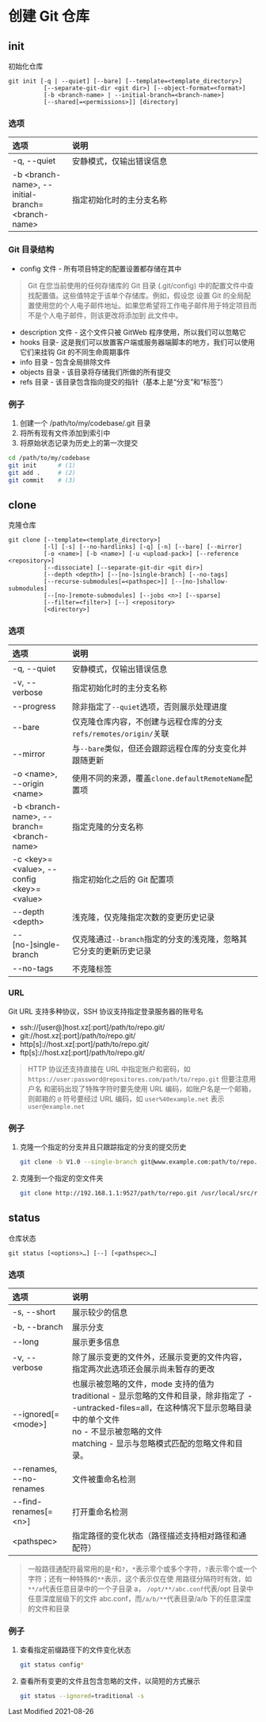 # 创建 Git 仓库

## init

初始化仓库

```
git init [-q | --quiet] [--bare] [--template=<template_directory>]
          [--separate-git-dir <git dir>] [--object-format=<format>]
          [-b <branch-name> | --initial-branch=<branch-name>]
          [--shared[=<permissions>]] [directory]
```

### 选项

<style>
table th:first-of-type {
    width: 24%;
}
</style>

| 选项                                                 | 说明                     |
| :--------------------------------------------------- | :----------------------- |
| -q, --quiet                                          | 安静模式，仅输出错误信息 |
| -b \<branch-name\>, --initial-branch=\<branch-name\> | 指定初始化时的主分支名称 |

### Git 目录结构

- config 文件 - 所有项目特定的配置设置都存储在其中

> Git 在您当前使用的任何存储库的 Git 目录 (.git/config) 中的配置文件中查找配置值。这些值特定于该单个存储库。例如，假设您
> 设置 Git 的全局配置使用您的个人电子邮件地址。如果您希望将工作电子邮件用于特定项目而不是个人电子邮件，则该更改将添加到
> 此文件中。

- description 文件 - 这个文件只被 GitWeb 程序使用，所以我们可以忽略它
- hooks 目录- 这是我们可以放置客户端或服务器端脚本的地方，我们可以使用它们来挂钩 Git 的不同生命周期事件
- info 目录 - 包含全局排除文件
- objects 目录 - 该目录将存储我们所做的所有提交
- refs 目录 - 该目录包含指向提交的指针（基本上是“分支”和“标签”）

### 例子

1. 创建一个 /path/to/my/codebase/.git 目录
2. 将所有现有文件添加到索引中
3. 将原始状态记录为历史上的第一次提交

```bash
cd /path/to/my/codebase
git init      # (1)
git add .     # (2)
git commit    # (3)
```

## clone

克隆仓库

```
git clone [--template=<template_directory>]
          [-l] [-s] [--no-hardlinks] [-q] [-n] [--bare] [--mirror]
          [-o <name>] [-b <name>] [-u <upload-pack>] [--reference <repository>]
          [--dissociate] [--separate-git-dir <git dir>]
          [--depth <depth>] [--[no-]single-branch] [--no-tags]
          [--recurse-submodules[=<pathspec>]] [--[no-]shallow-submodules]
          [--[no-]remote-submodules] [--jobs <n>] [--sparse]
          [--filter=<filter>] [--] <repository>
          [<directory>]
```

### 选项

| 选项                                             | 说明                                                               |
| :----------------------------------------------- | :----------------------------------------------------------------- |
| -q, --quiet                                      | 安静模式，仅输出错误信息                                           |
| -v, --verbose                                    | 指定初始化时的主分支名称                                           |
| --progress                                       | 除非指定了`--quiet`选项，否则展示处理进度                          |
| --bare                                           | 仅克隆仓库内容，不创建与远程仓库的分支`refs/remotes/origin/`关联   |
| --mirror                                         | 与`--bare`类似，但还会跟踪远程仓库的分支变化并跟随更新             |
| -o \<name\>, --origin \<name\>                   | 使用不同的来源，覆盖`clone.defaultRemoteName`配置项                |
| -b \<branch-name\>, --branch=\<branch-name\>     | 指定克隆的分支名称                                                 |
| -c \<key\>=\<value\>, --config \<key\>=\<value\> | 指定初始化之后的 Git 配置项                                        |
| --depth \<depth\>                                | 浅克隆，仅克隆指定次数的变更历史记录                               |
| --[no-]single-branch                             | 仅克隆通过`--branch`指定的分支的浅克隆，忽略其它分支的更新历史记录 |
| --no-tags                                        | 不克隆标签                                                         |

### URL

Git URL 支持多种协议，SSH 协议支持指定登录服务器的账号名

- ssh://[user@]host.xz[:port]/path/to/repo.git/
- git://host.xz[:port]/path/to/repo.git/
- http[s]://host.xz[:port]/path/to/repo.git/
- ftp[s]://host.xz[:port]/path/to/repo.git/

> HTTP 协议还支持直接在 URL 中指定账户和密码，如 `https://user:password@repositores.com/path/to/repo.git` 但要注意用户名
> 和密码出现了特殊字符时要先使用 URL 编码，如账户名是一个邮箱，则邮箱的 `@` 符号要经过 URL 编码，如 `user%40example.net`
> 表示 `user@example.net`

### 例子

1. 克隆一个指定的分支并且只跟踪指定的分支的提交历史

   ```bash
   git clone -b V1.0 --single-branch git@www.example.com:path/to/repo.git
   ```

2. 克隆到一个指定的空文件夹

   ```bash
   git clone http://192.168.1.1:9527/path/to/repo.git /usr/local/src/repo/
   ```

## status

仓库状态

```
git status [<options>…​] [--] [<pathspec>…​]
```

### 选项

| 选项                    | 说明                                                                                                                                                                                                                            |
| :---------------------- | :------------------------------------------------------------------------------------------------------------------------------------------------------------------------------------------------------------------------------ |
| -s, --short             | 展示较少的信息                                                                                                                                                                                                                  |
| -b, --branch            | 展示分支                                                                                                                                                                                                                        |
| --long                  | 展示更多信息                                                                                                                                                                                                                    |
| -v, --verbose           | 除了展示变更的文件外，还展示变更的文件内容，指定两次此选项还会展示尚未暂存的更改                                                                                                                                                |
| --ignored[=\<mode\>]    | 也展示被忽略的文件，mode 支持的值为<br>traditional - 显示忽略的文件和目录，除非指定了 --untracked-files=all，在这种情况下显示忽略目录中的单个文件<br>no - 不显示被忽略的文件<br>matching - 显示与忽略模式匹配的忽略文件和目录。 |
| --renames, --no-renames | 文件被重命名检测                                                                                                                                                                                                                |
| --find-renames[=\<n\>]  | 打开重命名检测                                                                                                                                                                                                                  |
| \<pathspec\>            | 指定路径的变化状态（路径描述支持相对路径和通配符）                                                                                                                                                                              |

> 一般路径通配符最常用的是`*`和`?`，`*`表示零个或多个字符，`?`表示零个或一个字符；还有一种特殊的`**`表示，这个表示仅在使
> 用路径分隔符时有效，如`**/a`代表任意目录中的一个子目录 a， `/opt/**/abc.conf`代表/opt 目录中任意深度层级下的文件
> abc.conf，而`/a/b/**`代表目录/a/b 下的任意深度的文件和目录

### 例子

1. 查看指定前缀路径下的文件变化状态

   ```bash
   git status config*
   ```

2. 查看所有变更的文件且包含忽略的文件，以简短的方式展示

   ```bash
   git status --ignored=traditional -s
   ```

Last Modified 2021-08-26
